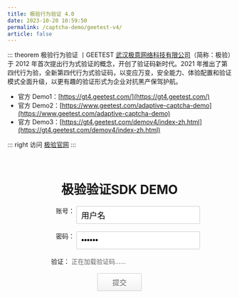```yaml
---
title: 极验行为验证 4.0
date: 2023-10-20 10:59:50
permalink: /captcha-demo/geetest-v4/
article: false
---
```


::: theorem 极验行为验证 <Badge text="4.0" type="error" vertical="middle"/>丨GEETEST
[武汉极意网络科技有限公司](https://www.tianyancha.com/company/699317632)（简称：极验）于 2012 年首次提出行为式验证的概念，开创了验证码新时代。2021 年推出了第四代行为验，全新第四代行为式验证码，以变应万变，安全能力、体验配置和验证模式全面升级，以更有趣的验证形式为企业对抗黑产保驾护航。

- 官方 Demo1：[https://gt4.geetest.com/](https://gt4.geetest.com/)<Badge text="本页使用" type="error" vertical="middle"/>
- 官方 Demo2：[https://www.geetest.com/adaptive-captcha-demo](https://www.geetest.com/adaptive-captcha-demo)
- 官方 Demo3：[https://gt4.geetest.com/demov4/index-zh.html](https://gt4.geetest.com/demov4/index-zh.html)

::: right
访问 [极验官网](https://www.geetest.com/adaptive-captcha)
:::

[//]: # (<iframe src="https://gt4.geetest.com/" height="700px"></iframe>)

<br>

<style>
    .inp {
        border: 1px solid #ccc;
        border-radius: 2px;
        padding: 0 10px;
        width: 278px;
        height: 40px;
        font-size: 18px;
    }
    .btn {
        display: inline-block;
        width: 100px;
        height: 40px;
        box-sizing: border-box;
        border: 1px solid #ccc;
        background: white linear-gradient(180deg, #fff 0%, #f3f3f3 100%);
        border-radius: 2px;
        color: #666;
        cursor: pointer;
        font-size: 16px;
        line-height: 40px;
    }
    .btn:hover {
        background: white linear-gradient(0deg, #fff 0%, #f3f3f3 100%);
    }
    #captcha {
        display: inline-block;
        width: 300px;
        /*height: 50px;*/
    }
    .show {
        display: block;
    }
    label {
        display: inline-block;
        width: 80px;
        text-align: right;
        vertical-align: top;
    }
    #wait {
        text-align: left;
        color: #666;
        margin: 0;
    }
</style>
<div style="text-align: center">
    <h1>极验验证SDK DEMO</h1>
    <form id="form">
        <div>
            <label for="username">账号：</label> <input class="inp" id="username" value="用户名">
        </div>
        <br>
        <div>
            <label for="password">密码：</label> <input class="inp" id="password" type="password" value="123456">
        </div>
        <br>
        <div>
            <label>验证：</label>
            <div id="captcha">
                <p id="wait" class="show">正在加载验证码......</p>
            </div>
            <br>
        </div>
        <br>
        <div id="btn" class="btn">提交</div>
    </form>
</div>
<script src="https://lib.baomitu.com/jquery/1.9.1/jquery.min.js"></script>
<script src="https://static.geetest.com/v4/gt4.js"></script>
<script>
    initGeetest4({
        captchaId: '4f6147ccd6e9a39ab33608b16e248abc',
        product: 'float',
    }, function (captchaObj) {
        captchaObj.appendTo('#captcha');
        captchaObj.onReady(function () {
            $('#wait').hide();
        });
        $('#btn').click(function (e) {
            var result = captchaObj.getValidate();
            if (!result) {
                e.preventDefault();
                return alert('请先完成验证！');
            }
            result.captcha_id = '4f6147ccd6e9a39ab33608b16e248abc';
            $.ajax({
                url: 'https://api.spiderapi.cn/geetest4/login',
                type: 'post',
                dataType: 'json',
                data: result,
                success: function (data) {
                    if (data.result === 'success') {
                        alert('登录成功' + JSON.stringify(data));
                        // captchaObj.reset();
                    } else if (data.result === 'fail') {
                        alert('登录失败，请重新验证！' + JSON.stringify(data));
                        captchaObj.reset();
                    }
                }
            });
        });
    });
</script>
